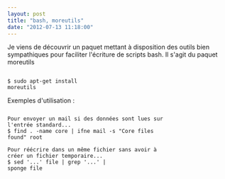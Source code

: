 ```yaml
---
layout: post
title: "bash, moreutils"
date: "2012-07-13 11:18:00"
---
```

Je viens de découvrir un paquet mettant à disposition des outils bien sympathiques pour faciliter l'écriture de scripts bash.  Il s'agit du paquet moreutils  <code><pre><br />$ sudo apt-get install moreutils<br /></pre></code> Exemples d'utilisation :  <code><pre><br />Pour envoyer un mail si des données sont lues sur l'entrée standard...<br />$ find . -name core | ifne mail -s "Core files found" root<br /><br />Pour réécrire dans un même fichier sans avoir à créer un fichier temporaire...<br />$ sed '...' file | grep '...' | sponge file<br /></pre></code>
